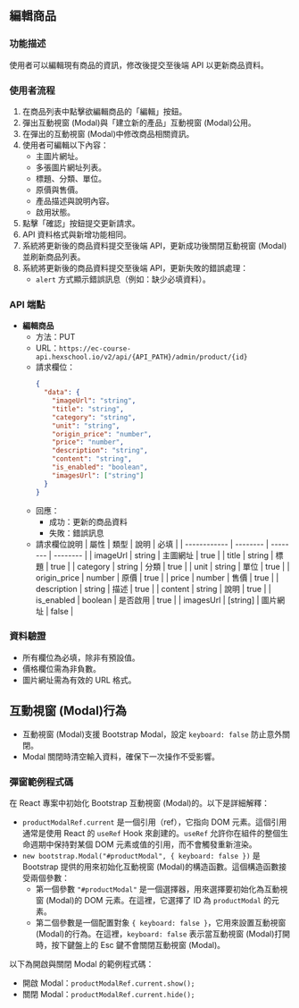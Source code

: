 ## 編輯商品

### 功能描述

使用者可以編輯現有商品的資訊，修改後提交至後端 API 以更新商品資料。

### 使用者流程

1. 在商品列表中點擊欲編輯商品的「編輯」按鈕。
2. 彈出互動視窗 (Modal)與「建立新的產品」互動視窗 (Modal)公用。
2. 在彈出的互動視窗 (Modal)中修改商品相關資訊。
3. 使用者可編輯以下內容：
    - 主圖片網址。
    - 多張圖片網址列表。
    - 標題、分類、單位。
    - 原價與售價。
    - 產品描述與說明內容。
    - 啟用狀態。
4. 點擊「確認」按鈕提交更新請求。
5. API 資料格式與新增功能相同。
6. 系統將更新後的商品資料提交至後端 API，更新成功後關閉互動視窗 (Modal)並刷新商品列表。
7. 系統將更新後的商品資料提交至後端 API，更新失敗的錯誤處理：
   - `alert` 方式顯示錯誤訊息（例如：缺少必填資料）。

### API 端點

- **編輯商品**
  - 方法：PUT
  - URL：`https://ec-course-api.hexschool.io/v2/api/{API_PATH}/admin/product/{id}`
  - 請求欄位：
    ```json
    {
      "data": {
        "imageUrl": "string",
        "title": "string",
        "category": "string",
        "unit": "string",
        "origin_price": "number",
        "price": "number",
        "description": "string",
        "content": "string",
        "is_enabled": "boolean",
        "imagesUrl": ["string"]
      }
    }
    ```
  - 回應：
    - 成功：更新的商品資料
    - 失敗：錯誤訊息
  - 請求欄位說明
    | 屬性         | 類型     | 說明     | 必填     |
    | ------------ | -------- | -------- | -------- |
    | imageUrl     | string   | 主圖網址 | true  |
    | title        | string   | 標題     | true  |
    | category     | string   | 分類     | true  |
    | unit         | string   | 單位     | true  |
    | origin_price | number   | 原價     | true  |
    | price        | number   | 售價     | true  |
    | description  | string   | 描述     | true  |
    | content      | string   | 說明     | true  |
    | is_enabled   | boolean  | 是否啟用 | true  |
    | imagesUrl    | [string] | 圖片網址 | false  |


### 資料驗證

- 所有欄位為必填，除非有預設值。
- 價格欄位需為非負數。
- 圖片網址需為有效的 URL 格式。

## 互動視窗 (Modal)行為

- 互動視窗 (Modal)支援 Bootstrap Modal，設定 `keyboard: false` 防止意外關閉。
- Modal 關閉時清空輸入資料，確保下一次操作不受影響。

### 彈窗範例程式碼

在 React 專案中初始化 Bootstrap 互動視窗 (Modal)的。以下是詳細解釋：

- `productModalRef.current` 是一個引用（ref），它指向 DOM 元素。這個引用通常是使用 React 的 `useRef` Hook 來創建的。`useRef` 允許你在組件的整個生命週期中保持對某個 DOM 元素或值的引用，而不會觸發重新渲染。
- `new bootstrap.Modal("#productModal", { keyboard: false })` 是 Bootstrap 提供的用來初始化互動視窗 (Modal)的構造函數。這個構造函數接受兩個參數：
  - 第一個參數 `"#productModal"` 是一個選擇器，用來選擇要初始化為互動視窗 (Modal)的 DOM 元素。在這裡，它選擇了 ID 為 `productModal` 的元素。
  - 第二個參數是一個配置對象 `{ keyboard: false }`，它用來設置互動視窗 (Modal)的行為。在這裡，`keyboard: false` 表示當互動視窗 (Modal)打開時，按下鍵盤上的 Esc 鍵不會關閉互動視窗 (Modal)。

以下為開啟與關閉 Modal 的範例程式碼：

- 開啟 Modal：`productModalRef.current.show();`
- 關閉 Modal：`productModalRef.current.hide();`

